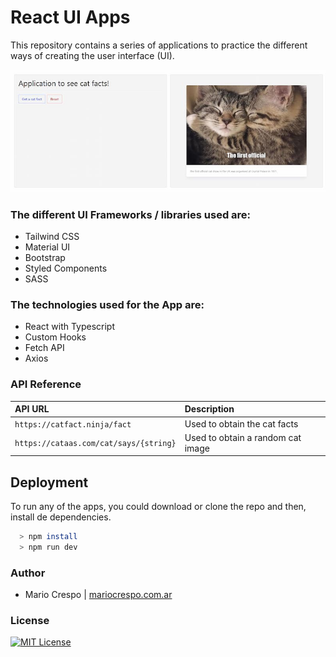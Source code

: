 # React UI Apps

This repository contains a series of applications to practice the different ways of creating the user interface (UI).

![App Screenshot](https://raw.githubusercontent.com/macrocrespo/react-ui-apps/main/screenshot.jpg)

### The different UI Frameworks / libraries used are:

- Tailwind CSS
- Material UI
- Bootstrap
- Styled Components
- SASS

### The technologies used for the App are:

- React with Typescript
- Custom Hooks
- Fetch API
- Axios

### API Reference

| API URL                                | Description                       |
| :------------------------------------- | :-------------------------------- |
| `https://catfact.ninja/fact`           | Used to obtain the cat facts      |
| `https://cataas.com/cat/says/{string}` | Used to obtain a random cat image |

## Deployment

To run any of the apps, you could download or clone the repo and then, install de dependencies.

```bash
  > npm install
  > npm run dev
```

### Author

- Mario Crespo | [mariocrespo.com.ar](https://mariocrespo.com.ar)

### License

[![MIT License](https://img.shields.io/badge/License-MIT-green.svg)](https://choosealicense.com/licenses/mit/)
